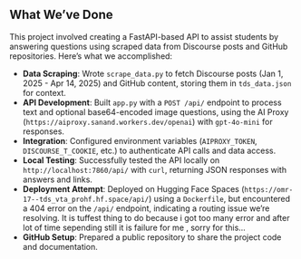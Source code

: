 ## What We’ve Done
This project involved creating a FastAPI-based API to assist students by answering questions using scraped data from Discourse posts and GitHub repositories. Here’s what we accomplished:

- **Data Scraping**: Wrote `scrape_data.py` to fetch Discourse posts (Jan 1, 2025 - Apr 14, 2025) and GitHub content, storing them in `tds_data.json` for context.
- **API Development**: Built `app.py` with a `POST /api/` endpoint to process text and optional base64-encoded image questions, using the AI Proxy (`https://aiproxy.sanand.workers.dev/openai`) with `gpt-4o-mini` for responses.
- **Integration**: Configured environment variables (`AIPROXY_TOKEN`, `DISCOURSE_T_COOKIE`, etc.) to authenticate API calls and data access.
- **Local Testing**: Successfully tested the API locally on `http://localhost:7860/api/` with `curl`, returning JSON responses with answers and links.
- **Deployment Attempt**: Deployed on Hugging Face Spaces (`https://omr-17--tds_vta_prohf.hf.space/api/`) using a `Dockerfile`, but encountered a 404 error on the `/api/` endpoint, indicating a routing issue we’re resolving. It is tuffest thing to do because i got too many error and after lot of time sepending still it is failure for me , sorry for this...
- **GitHub Setup**: Prepared a public repository to share the project code and documentation.
